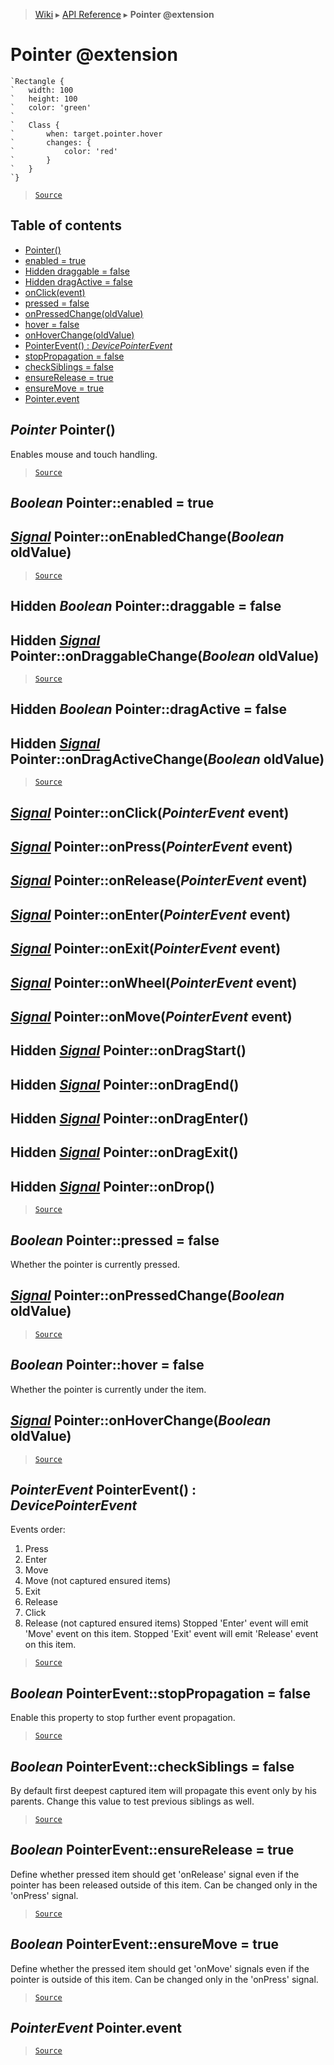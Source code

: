 > [Wiki](Home) ▸ [API Reference](API-Reference) ▸ **Pointer @extension**

Pointer @extension
==================

```nml
`Rectangle {
`   width: 100
`   height: 100
`   color: 'green'
`
`   Class {
`       when: target.pointer.hover
`       changes: {
`           color: 'red'
`       }
`   }
`}
```

> [`Source`](/Neft-io/neft/tree/master/src/renderer/types/basics/item/pointer.litcoffee#pointer-extension)

## Table of contents
  * [Pointer()](#pointer-pointer)
  * [enabled = true](#boolean-pointerenabled--true)
  * [Hidden draggable = false](#hidden-boolean-pointerdraggable--false)
  * [Hidden dragActive = false](#hidden-boolean-pointerdragactive--false)
  * [onClick(event)](#signal-pointeronclickpointerevent-event)
  * [pressed = false](#boolean-pointerpressed--false)
  * [onPressedChange(oldValue)](#signal-pointeronpressedchangeboolean-oldvalue)
  * [hover = false](#boolean-pointerhover--false)
  * [onHoverChange(oldValue)](#signal-pointeronhoverchangeboolean-oldvalue)
  * [PointerEvent() : *DevicePointerEvent*](#pointerevent-pointerevent--devicepointerevent)
  * [stopPropagation = false](#boolean-pointereventstoppropagation--false)
  * [checkSiblings = false](#boolean-pointereventchecksiblings--false)
  * [ensureRelease = true](#boolean-pointereventensurerelease--true)
  * [ensureMove = true](#boolean-pointereventensuremove--true)
  * [Pointer.event](#pointerevent-pointerevent)

*Pointer* Pointer()
-------------------

Enables mouse and touch handling.

> [`Source`](/Neft-io/neft/tree/master/src/renderer/types/basics/item/pointer.litcoffee#pointer-pointer)

*Boolean* Pointer::enabled = true
---------------------------------
## [*Signal*](/Neft-io/neft/wiki/Signal-API.md#class-signal) Pointer::onEnabledChange(*Boolean* oldValue)

> [`Source`](/Neft-io/neft/tree/master/src/renderer/types/basics/item/pointer.litcoffee#boolean-pointerenabled--true-signal-pointeronenabledchangeboolean-oldvalue)

Hidden *Boolean* Pointer::draggable = false
-------------------------------------------
## Hidden [*Signal*](/Neft-io/neft/wiki/Signal-API.md#class-signal) Pointer::onDraggableChange(*Boolean* oldValue)

> [`Source`](/Neft-io/neft/tree/master/src/renderer/types/basics/item/pointer.litcoffee#hidden-boolean-pointerdraggable--false-hidden-signal-pointerondraggablechangeboolean-oldvalue)

Hidden *Boolean* Pointer::dragActive = false
--------------------------------------------
## Hidden [*Signal*](/Neft-io/neft/wiki/Signal-API.md#class-signal) Pointer::onDragActiveChange(*Boolean* oldValue)

> [`Source`](/Neft-io/neft/tree/master/src/renderer/types/basics/item/pointer.litcoffee#hidden-boolean-pointerdragactive--false-hidden-signal-pointerondragactivechangeboolean-oldvalue)

[*Signal*](/Neft-io/neft/wiki/Signal-API.md#class-signal) Pointer::onClick(*PointerEvent* event)
-----------------------------------------------
[*Signal*](/Neft-io/neft/wiki/Signal-API.md#class-signal) Pointer::onPress(*PointerEvent* event)
-----------------------------------------------
[*Signal*](/Neft-io/neft/wiki/Signal-API.md#class-signal) Pointer::onRelease(*PointerEvent* event)
-------------------------------------------------
[*Signal*](/Neft-io/neft/wiki/Signal-API.md#class-signal) Pointer::onEnter(*PointerEvent* event)
-----------------------------------------------
[*Signal*](/Neft-io/neft/wiki/Signal-API.md#class-signal) Pointer::onExit(*PointerEvent* event)
----------------------------------------------
[*Signal*](/Neft-io/neft/wiki/Signal-API.md#class-signal) Pointer::onWheel(*PointerEvent* event)
-----------------------------------------------
[*Signal*](/Neft-io/neft/wiki/Signal-API.md#class-signal) Pointer::onMove(*PointerEvent* event)
----------------------------------------------
Hidden [*Signal*](/Neft-io/neft/wiki/Signal-API.md#class-signal) Pointer::onDragStart()
--------------------------------------
Hidden [*Signal*](/Neft-io/neft/wiki/Signal-API.md#class-signal) Pointer::onDragEnd()
------------------------------------
Hidden [*Signal*](/Neft-io/neft/wiki/Signal-API.md#class-signal) Pointer::onDragEnter()
--------------------------------------
Hidden [*Signal*](/Neft-io/neft/wiki/Signal-API.md#class-signal) Pointer::onDragExit()
-------------------------------------
Hidden [*Signal*](/Neft-io/neft/wiki/Signal-API.md#class-signal) Pointer::onDrop()
---------------------------------

> [`Source`](/Neft-io/neft/tree/master/src/renderer/types/basics/item/pointer.litcoffee#signal-pointeronclickpointerevent-eventsignal-pointeronpresspointerevent-eventsignal-pointeronreleasepointerevent-eventsignal-pointeronenterpointerevent-eventsignal-pointeronexitpointerevent-eventsignal-pointeronwheelpointerevent-eventsignal-pointeronmovepointerevent-eventhidden-signal-pointerondragstarthidden-signal-pointerondragendhidden-signal-pointerondragenterhidden-signal-pointerondragexithidden-signal-pointerondrop)

*Boolean* Pointer::pressed = false
----------------------------------

Whether the pointer is currently pressed.

## [*Signal*](/Neft-io/neft/wiki/Signal-API.md#class-signal) Pointer::onPressedChange(*Boolean* oldValue)

> [`Source`](/Neft-io/neft/tree/master/src/renderer/types/basics/item/pointer.litcoffee#signal-pointeronpressedchangeboolean-oldvalue)

*Boolean* Pointer::hover = false
--------------------------------

Whether the pointer is currently under the item.

## [*Signal*](/Neft-io/neft/wiki/Signal-API.md#class-signal) Pointer::onHoverChange(*Boolean* oldValue)

> [`Source`](/Neft-io/neft/tree/master/src/renderer/types/basics/item/pointer.litcoffee#signal-pointeronhoverchangeboolean-oldvalue)

*PointerEvent* PointerEvent() : *DevicePointerEvent*
----------------------------------------------------

Events order:
 1. Press
 2. Enter
 3. Move
 4. Move (not captured ensured items)
 5. Exit
 6. Release
 7. Click
 8. Release (not captured ensured items)
Stopped 'Enter' event will emit 'Move' event on this item.
Stopped 'Exit' event will emit 'Release' event on this item.

> [`Source`](/Neft-io/neft/tree/master/src/renderer/types/basics/item/pointer.litcoffee#pointerevent-pointerevent--devicepointerevent)

*Boolean* PointerEvent::stopPropagation = false
-----------------------------------------------

Enable this property to stop further event propagation.

> [`Source`](/Neft-io/neft/tree/master/src/renderer/types/basics/item/pointer.litcoffee#boolean-pointereventstoppropagation--false)

*Boolean* PointerEvent::checkSiblings = false
---------------------------------------------

By default first deepest captured item will propagate this event only by his parents.
Change this value to test previous siblings as well.

> [`Source`](/Neft-io/neft/tree/master/src/renderer/types/basics/item/pointer.litcoffee#boolean-pointereventchecksiblings--false)

*Boolean* PointerEvent::ensureRelease = true
--------------------------------------------

Define whether pressed item should get 'onRelease' signal even
if the pointer has been released outside of this item.
Can be changed only in the 'onPress' signal.

> [`Source`](/Neft-io/neft/tree/master/src/renderer/types/basics/item/pointer.litcoffee#boolean-pointereventensurerelease--true)

*Boolean* PointerEvent::ensureMove = true
-----------------------------------------

Define whether the pressed item should get 'onMove' signals even
if the pointer is outside of this item.
Can be changed only in the 'onPress' signal.

> [`Source`](/Neft-io/neft/tree/master/src/renderer/types/basics/item/pointer.litcoffee#boolean-pointereventensuremove--true)

*PointerEvent* Pointer.event
----------------------------

> [`Source`](/Neft-io/neft/tree/master/src/renderer/types/basics/item/pointer.litcoffee#pointerevent-pointerevent)


